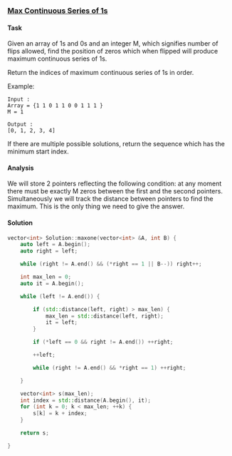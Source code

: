 ### [Max Continuous Series of 1s][1]

#### Task

Given an array of 1s and 0s and an integer M, which signifies number of flips allowed, find the position of zeros which when flipped will produce maximum continuous series of 1s.

Return the indices of maximum continuous series of 1s in order.

Example:

```
Input :
Array = {1 1 0 1 1 0 0 1 1 1 }
M = 1

Output :
[0, 1, 2, 3, 4]
```

If there are multiple possible solutions, return the sequence which has the minimum start index.

#### Analysis

We will store 2 pointers reflecting the following condition: at any moment there must be exactly M zeros between the first and the second pointers. Simultaneously we will track the distance between pointers to find the maximum. This is the only thing we need to give the answer.

#### Solution

```cpp
vector<int> Solution::maxone(vector<int> &A, int B) {
    auto left = A.begin();
    auto right = left;

    while (right != A.end() && (*right == 1 || B--)) right++;

    int max_len = 0;
    auto it = A.begin();

    while (left != A.end()) {

        if (std::distance(left, right) > max_len) {
            max_len = std::distance(left, right);
            it = left;
        }

        if (*left == 0 && right != A.end()) ++right;

        ++left;

        while (right != A.end() && *right == 1) ++right;

    }

    vector<int> s(max_len);
    int index = std::distance(A.begin(), it);
    for (int k = 0; k < max_len; ++k) {
        s[k] = k + index;
    }

    return s;

}

```

[1]: https://www.interviewbit.com/problems/max-continuous-series-of-1s/
